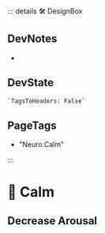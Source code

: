 ::: details 🛠 <dev>DesignBox</dev>

## DevNotes

-

## DevState

```py
`TagsToHeaders: False`
```

<h2>PageTags</h2>

- "Neuro.Calm"

:::

# 💜 <neuro>Calm</neuro>

## Decrease Arousal